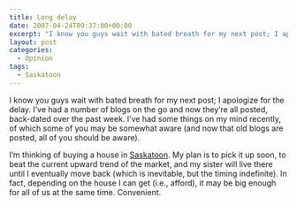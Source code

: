 ```yaml
---
title: Long delay
date: 2007-04-24T09:37:00+00:00
excerpt: "I know you guys wait with bated breath for my next post; I apologize for the delay. I've had a number of blogs on the"
layout: post
categories:
  - Opinion
tags:
  - Saskatoon
---
```

I know you guys wait with bated breath for my next post; I apologize for the delay. I&#8217;ve had a number of blogs on the go and now they&#8217;re all posted, back-dated over the past week. I&#8217;ve had some things on my mind recently, of which some of you may be somewhat aware (and now that old blogs are posted, all of you should be aware).

I&#8217;m thinking of buying a house in [Saskatoon](http://www.saskatoon.ca/QUICK%20FACTS/Pages/Quick%20Facts.aspx). My plan is to pick it up soon, to beat the current upward trend of the market, and my sister will live there until I eventually move back (which is inevitable, but the timing indefinite). In fact, depending on the house I can get (i.e., afford), it may be big enough for all of us at the same time. Convenient.